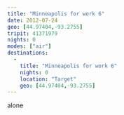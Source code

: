 ```yaml
---
title: "Minneapolis for work 6"
date: 2012-07-24
geo: [44.97404,-93.2755]
tripit: 41371979
nights: 0
modes: ["air"]
destinations:
  -
    title: "Minneapolis for work 6"
    nights: 0
    location: "Target"
    geo: [44.97404,-93.2755]
---
```


alone
